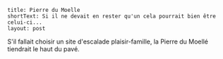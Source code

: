 ```
title: Pierre du Moelle
shortText: Si il ne devait en rester qu'un cela pourrait bien être celui-ci...
layout: post
```

S'il fallait choisir un site d'escalade plaisir-famille, la Pierre du Moellé tiendrait le haut du pavé.

